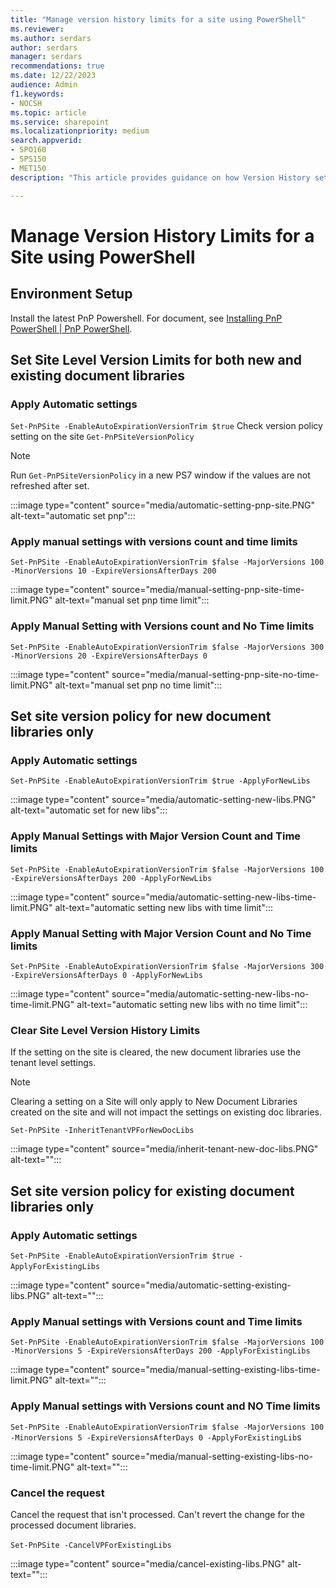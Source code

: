 ```yaml
---
title: "Manage version history limits for a site using PowerShell"
ms.reviewer: 
ms.author: serdars
author: serdars
manager: serdars
recommendations: true
ms.date: 12/22/2023
audience: Admin
f1.keywords:
- NOCSH
ms.topic: article
ms.service: sharepoint
ms.localizationpriority: medium
search.appverid:
- SPO160
- SPS150
- MET150
description: "This article provides guidance on how Version History settings work."

---
```


# Manage Version History Limits for a Site using PowerShell 

## Environment Setup

Install the latest PnP Powershell. For document, see [Installing PnP PowerShell | PnP PowerShell](https://pnp.github.io/powershell/articles/installation.html).

## Set Site Level Version Limits for both new and existing document libraries

### Apply Automatic settings

`Set-PnPSite -EnableAutoExpirationVersionTrim $true`
Check version policy setting on the site
`Get-PnPSiteVersionPolicy`

> [!NOTE]
> Run `Get-PnPSiteVersionPolicy` in a new PS7 window if the values are not refreshed after set.  

:::image type="content" source="media/automatic-setting-pnp-site.PNG" alt-text="automatic set pnp":::

### Apply manual settings with versions count and time limits

`Set-PnPSite -EnableAutoExpirationVersionTrim $false -MajorVersions 100 -MinorVersions 10 -ExpireVersionsAfterDays 200`

:::image type="content" source="media/manual-setting-pnp-site-time-limit.PNG" alt-text="manual set pnp time limit":::

### Apply Manual Setting with Versions count and No Time limits

`Set-PnPSite -EnableAutoExpirationVersionTrim $false -MajorVersions 300 -MinorVersions 20 -ExpireVersionsAfterDays 0`

:::image type="content" source="media/manual-setting-pnp-site-no-time-limit.PNG" alt-text="manual set pnp no time limit":::

## Set site version policy for new document libraries only

### Apply Automatic settings 

`Set-PnPSite -EnableAutoExpirationVersionTrim $true -ApplyForNewLibs`

:::image type="content" source="media/automatic-setting-new-libs.PNG" alt-text="automatic set for new libs":::

### Apply Manual Settings with Major Version Count and Time limits

`Set-PnPSite -EnableAutoExpirationVersionTrim $false -MajorVersions 100 -ExpireVersionsAfterDays 200 -ApplyForNewLibs`

:::image type="content" source="media/automatic-setting-new-libs-time-limit.PNG" alt-text="automatic setting new libs with time limit":::

### Apply Manual Setting with Major Version Count and No Time limits  

`Set-PnPSite -EnableAutoExpirationVersionTrim $false -MajorVersions 300 -ExpireVersionsAfterDays 0 -ApplyForNewLibs`

:::image type="content" source="media/automatic-setting-new-libs-no-time-limit.PNG" alt-text="automatic setting new libs with no time limit":::

### Clear Site Level Version History Limits  

If the setting on the site is cleared, the new document libraries use the tenant level settings.  
> [!NOTE]
> Clearing a setting on a Site will only apply to New Document Libraries created on the site and will not impact the settings on existing doc libraries.  

`Set-PnPSite -InheritTenantVPForNewDocLibs`

:::image type="content" source="media/inherit-tenant-new-doc-libs.PNG" alt-text="":::

## Set site version policy for existing document libraries only

### Apply Automatic settings

`Set-PnPSite -EnableAutoExpirationVersionTrim $true -ApplyForExistingLibs`  

:::image type="content" source="media/automatic-setting-existing-libs.PNG" alt-text="":::

### Apply Manual settings with Versions count and Time limits

`Set-PnPSite -EnableAutoExpirationVersionTrim $false -MajorVersions 100 -MinorVersions 5 -ExpireVersionsAfterDays 200 -ApplyForExistingLibs`

:::image type="content" source="media/manual-setting-existing-libs-time-limit.PNG" alt-text="":::

### Apply Manual settings with Versions count and NO Time limits

`Set-PnPSite -EnableAutoExpirationVersionTrim $false -MajorVersions 100 -MinorVersions 5 -ExpireVersionsAfterDays 0 -ApplyForExistingLib`s 

:::image type="content" source="media/manual-setting-existing-libs-no-time-limit.PNG" alt-text="":::

### Cancel the request  

Cancel the request that isn't processed. Can't revert the change for the processed document libraries.  

`Set-PnPSite -CancelVPForExistingLibs`  

:::image type="content" source="media/cancel-existing-libs.PNG" alt-text="":::
